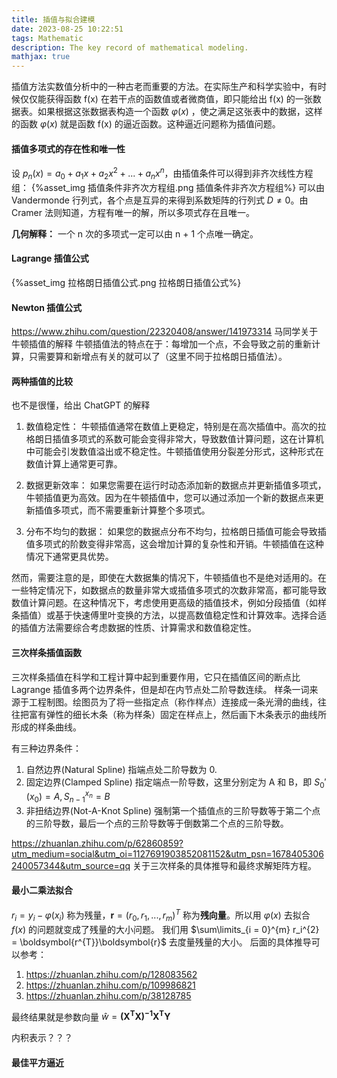 ```yaml
---
title: 插值与拟合建模
date: 2023-08-25 10:22:51
tags: Mathematic
description: The key record of mathematical modeling. 
mathjax: true
---
```

插值方法实数值分析中的一种古老而重要的方法。在实际生产和科学实验中，有时候仅仅能获得函数 f(x) 在若干点的函数值或者微商值，即只能给出 f(x) 的一张数据表。如果根据这张数据表构造一个函数 $\varphi(x)$ ，使之满足这张表中的数据，这样的函数 $\varphi(x)$ 就是函数 f(x) 的逼近函数。这种逼近问题称为插值问题。

#### 插值多项式的存在性和唯一性
设 $p_n(x) = a_0 + a_1x + a_2x^{2} + ... + a_nx^n$，由插值条件可以得到非齐次线性方程组：
{%asset_img 插值条件非齐次方程组.png 插值条件非齐次方程组%}
可以由 $\text{Vandermonde}$ 行列式，各个点是互异的来得到系数矩阵的行列式 $D \neq 0$。由 $\text{Cramer}$ 法则知道，方程有唯一的解，所以多项式存在且唯一。 

**几何解释：** 一个 n 次的多项式一定可以由 n + 1 个点唯一确定。

#### Lagrange 插值公式
{%asset_img 拉格朗日插值公式.png 拉格朗日插值公式%}

#### Newton 插值公式
https://www.zhihu.com/question/22320408/answer/141973314 马同学关于牛顿插值的解释
牛顿插值法的特点在于：每增加一个点，不会导致之前的重新计算，只需要算和新增点有关的就可以了（这里不同于拉格朗日插值法）。

#### 两种插值的比较
也不是很懂，给出 ChatGPT 的解释

1. 数值稳定性： 牛顿插值通常在数值上更稳定，特别是在高次插值中。高次的拉格朗日插值多项式的系数可能会变得非常大，导致数值计算问题，这在计算机中可能会引发数值溢出或不稳定性。牛顿插值使用分裂差分形式，这种形式在数值计算上通常更可靠。

2. 数据更新效率： 如果您需要在运行时动态添加新的数据点并更新插值多项式，牛顿插值更为高效。因为在牛顿插值中，您可以通过添加一个新的数据点来更新插值多项式，而不需要重新计算整个多项式。

3. 分布不均匀的数据： 如果您的数据点分布不均匀，拉格朗日插值可能会导致插值多项式的阶数变得非常高，这会增加计算的复杂性和开销。牛顿插值在这种情况下通常更具优势。

然而，需要注意的是，即使在大数据集的情况下，牛顿插值也不是绝对适用的。在一些特定情况下，如数据点的数量非常大或插值多项式的次数非常高，都可能导致数值计算问题。在这种情况下，考虑使用更高级的插值技术，例如分段插值（如样条插值）或基于快速傅里叶变换的方法，以提高数值稳定性和计算效率。选择合适的插值方法需要综合考虑数据的性质、计算需求和数值稳定性。

#### 三次样条插值函数
三次样条插值在科学和工程计算中起到重要作用，它只在插值区间的断点比 Lagrange 插值多两个边界条件，但是却在内节点处二阶导数连续。
样条一词来源于工程制图。绘图员为了将一些指定点（称作样点）连接成一条光滑的曲线，往往把富有弹性的细长木条（称为样条）固定在样点上，然后画下木条表示的曲线所形成的样条曲线。

有三种边界条件：
1. 自然边界(Natural Spline) 指端点处二阶导数为 0.
2. 固定边界(Clamped Spline) 指定端点一阶导数，这里分别定为 A 和 B，即 $S_0'(x_0) = A, S_{n - 1}^{x_n} = B$
3. 非扭结边界(Not-A-Knot Spline) 强制第一个插值点的三阶导数等于第二个点的三阶导数，最后一个点的三阶导数等于倒数第二个点的三阶导数。

https://zhuanlan.zhihu.com/p/62860859?utm_medium=social&utm_oi=1127691903852081152&utm_psn=1678405306240057344&utm_source=qq 关于三次样条的具体推导和最终求解矩阵方程。

#### 最小二乘法拟合
$r_i = y_i - \varphi(x_i)$ 称为残量，$\boldsymbol{r} = (r_0, r_1, ..., r_m)^{T}$ 称为**残向量**。所以用 $\varphi(x)$ 去拟合 $f(x)$ 的问题就变成了残量的大小问题。
我们用 $\sum\limits_{i = 0}^{m} r_i^{2} = \boldsymbol{r^{T}}\boldsymbol{r}$ 去度量残量的大小。
后面的具体推导可以参考：
1. https://zhuanlan.zhihu.com/p/128083562
2. https://zhuanlan.zhihu.com/p/109986821
3. https://zhuanlan.zhihu.com/p/38128785

最终结果就是参数向量 $\widehat{w} = \boldsymbol{(X^{T}X)^{-1}X^{T}Y}$

内积表示？？？

#### 最佳平方逼近


